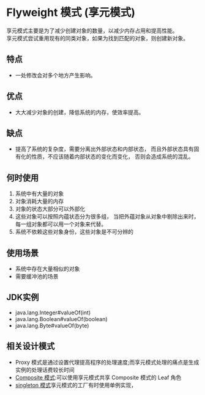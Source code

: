 # Flyweight 模式 (享元模式)
享元模式主要是为了减少创建对象的数量，以减少内存占用和提高性能。  
享元模式尝试重用现有的同类对象，如果为找到匹配的对象，则创建新对象。 
## 特点
- 一处修改会对多个地方产生影响。 
## 优点
- 大大减少对象的创建，降低系统的内存，使效率提高。
## 缺点
- 提高了系统的复杂度，需要分离出外部状态和内部状态，
而且外部状态具有固有化的性质，不应该随着内部状态的变化而变化，
否则会造成系统的混乱。
## 何时使用
1. 系统中有大量的对象
2. 对象消耗大量的内存
3. 对象的状态大部分可以外部化
4. 这些对象可以按照内蕴状态分为很多组，
当把外蕴对象从对象中剔除出来时，每一组对象都可以用一个对象来代替。
5. 系统不依赖这些对象身份，这些对象是不可分辨的
## 使用场景
- 系统中存在大量相似的对象
- 需要缓冲池的场景
## JDK实例
- java.lang.Integer#valueOf(int)
- java.lang.Boolean#valueOf(boolean)
- java.lang.Byte#valueOf(byte)
## 相关设计模式
- Proxy 模式是通过设置代理提高程序的处理速度;而享元模式处理的痛点是生成实例的处理话费较长时间
- [Composite 模式](../composite/composite.md):可以使用享元模式共享 Composite 模式的 Leaf 角色
- [singleton 模式](../sigleton/sigleton.md)享元模式的工厂有时使用单例实现，
